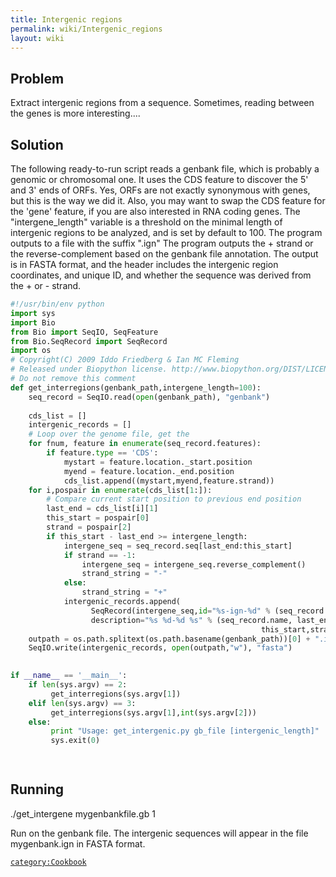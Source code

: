 ```yaml
---
title: Intergenic regions
permalink: wiki/Intergenic_regions
layout: wiki
---
```


Problem
-------

Extract intergenic regions from a sequence. Sometimes, reading between
the genes is more interesting....

Solution
--------

The following ready-to-run script reads a genbank file, which is
probably a genomic or chromosomal one. It uses the CDS feature to
discover the 5' and 3' ends of ORFs. Yes, ORFs are not exactly
synonymous with genes, but this is the way we did it. Also, you may want
to swap the CDS feature for the 'gene' feature, if you are also
interested in RNA coding genes. The "intergene\_length" variable is a
threshold on the minimal length of intergenic regions to be analyzed,
and is set by default to 100. The program outputs to a file with the
suffix ".ign" The program outputs the + strand or the reverse-complement
based on the genbank file annotation. The output is in FASTA format, and
the header includes the intergenic region coordinates, and unique ID,
and whether the sequence was derived from the + or - strand.

``` python
#!/usr/bin/env python
import sys
import Bio
from Bio import SeqIO, SeqFeature
from Bio.SeqRecord import SeqRecord
import os
# Copyright(C) 2009 Iddo Friedberg & Ian MC Fleming
# Released under Biopython license. http://www.biopython.org/DIST/LICENSE
# Do not remove this comment
def get_interregions(genbank_path,intergene_length=100):
    seq_record = SeqIO.read(open(genbank_path), "genbank")
    
    cds_list = []
    intergenic_records = []
    # Loop over the genome file, get the 
    for fnum, feature in enumerate(seq_record.features):
        if feature.type == 'CDS':  
            mystart = feature.location._start.position
            myend = feature.location._end.position
            cds_list.append((mystart,myend,feature.strand))
    for i,pospair in enumerate(cds_list[1:]):
        # Compare current start position to previous end position
        last_end = cds_list[i][1]
        this_start = pospair[0]
        strand = pospair[2]
        if this_start - last_end >= intergene_length:
            intergene_seq = seq_record.seq[last_end:this_start]
            if strand == -1:
                intergene_seq = intergene_seq.reverse_complement()
                strand_string = "-"
            else:
                strand_string = "+"
            intergenic_records.append( 
                  SeqRecord(intergene_seq,id="%s-ign-%d" % (seq_record.name,i),
                  description="%s %d-%d %s" % (seq_record.name, last_end+1,
                                                        this_start,strand_string)))
    outpath = os.path.splitext(os.path.basename(genbank_path))[0] + ".ign"
    SeqIO.write(intergenic_records, open(outpath,"w"), "fasta")

          
if __name__ == '__main__':
    if len(sys.argv) == 2:
         get_interregions(sys.argv[1])
    elif len(sys.argv) == 3:
         get_interregions(sys.argv[1],int(sys.argv[2]))
    else:
         print "Usage: get_intergenic.py gb_file [intergenic_length]"
         sys.exit(0)

 
```

Running
-------

<bash> ./get\_intergene mygenbankfile.gb 1 </bash>

Run on the genbank file. The intergenic sequences will appear in the
file mygenbank.ign in FASTA format.

[`category:Cookbook`](category:Cookbook "wikilink")
